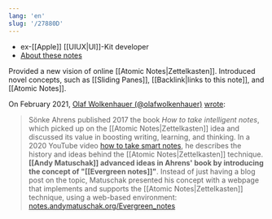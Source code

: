 ```yaml
---
lang: 'en'
slug: '/27880D'
---
```


- ex-[[Apple]] [[UIUX|UI]]-Kit developer
- [About these notes](https://notes.andymatuschak.org/)

Provided a new vision of online [[Atomic Notes|Zettelkasten]].
Introduced novel concepts, such as [[Sliding Panes]], [[Backlink|links to this note]], and [[Atomic Notes]].

On February 2021, [Olaf Wolkenhauer (@olafwolkenhauer)](https://twitter.com/OlafWolkenhauer) [wrote](https://agenda.community/t/zettelkasten-roam-obsidian-remnote-notion-and-cong-does-not-work-as-expected/71102):

> Sönke Ahrens published 2017 the book _How to take intelligent notes_, which picked up on the [[Atomic Notes|Zettelkasten]] idea and discussed its value in boosting writing, learning, and thinking. In a 2020 YouTube video [how to take smart notes](https://www.youtube.com/watch?v=nPOI4f7yCag), he describes the history and ideas behind the [[Atomic Notes|Zettelkasten]] technique. **[[Andy Matuschak]] advanced ideas in Ahrens' book by introducing the concept of "[[Evergreen notes]]"**. Instead of just having a blog post on the topic, Matuschak presented his concept with a webpage that implements and supports the [[Atomic Notes|Zettelkasten]] technique, using a web-based environment: [notes.andymatuschak.org/Evergreen_notes](https://notes.andymatuschak.org/Evergreen_notes)
